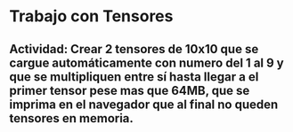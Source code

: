 # Trabajo con Tensores

## Actividad: Crear 2 tensores de 10x10 que se cargue automáticamente con numero del 1 al 9 y que se multipliquen entre sí hasta llegar a el primer tensor pese mas que 64MB, que se imprima en el navegador que al final no queden tensores en memoria.
